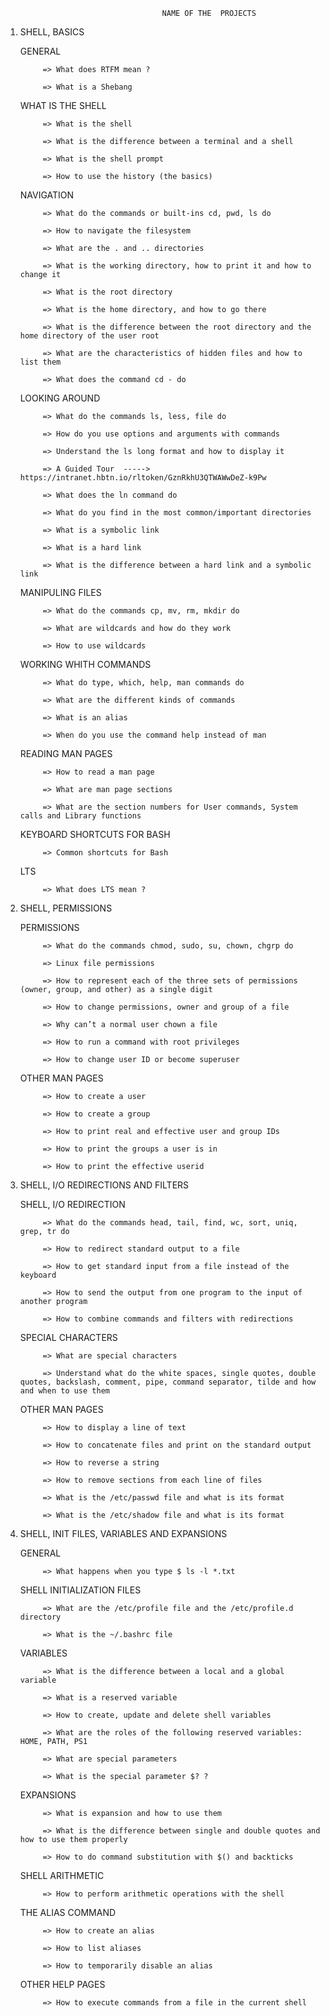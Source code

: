                                        NAME OF THE  PROJECTS


1. SHELL, BASICS

   GENERAL

            => What does RTFM mean ?

            => What is a Shebang


   WHAT IS THE SHELL

            => What is the shell

            => What is the difference between a terminal and a shell

            => What is the shell prompt

            => How to use the history (the basics)


   NAVIGATION

            => What do the commands or built-ins cd, pwd, ls do

            => How to navigate the filesystem

            => What are the . and .. directories

            => What is the working directory, how to print it and how to change it

            => What is the root directory

            => What is the home directory, and how to go there

            => What is the difference between the root directory and the home directory of the user root

            => What are the characteristics of hidden files and how to list them

            => What does the command cd - do


   LOOKING AROUND

            => What do the commands ls, less, file do

            => How do you use options and arguments with commands

            => Understand the ls long format and how to display it

            => A Guided Tour  ----->  https://intranet.hbtn.io/rltoken/GznRkhU3QTWAWwDeZ-k9Pw

            => What does the ln command do

            => What do you find in the most common/important directories

            => What is a symbolic link

            => What is a hard link

            => What is the difference between a hard link and a symbolic link


   MANIPULING FILES

            => What do the commands cp, mv, rm, mkdir do

            => What are wildcards and how do they work

            => How to use wildcards

   
   WORKING WHITH COMMANDS

            => What do type, which, help, man commands do 

            => What are the different kinds of commands

            => What is an alias

            => When do you use the command help instead of man


   READING MAN PAGES

            => How to read a man page

            => What are man page sections

            => What are the section numbers for User commands, System calls and Library functions


   KEYBOARD SHORTCUTS FOR BASH

            => Common shortcuts for Bash


   LTS

            => What does LTS mean ?





2. SHELL, PERMISSIONS

   PERMISSIONS

            => What do the commands chmod, sudo, su, chown, chgrp do
 
            => Linux file permissions

            => How to represent each of the three sets of permissions (owner, group, and other) as a single digit

            => How to change permissions, owner and group of a file

            => Why can’t a normal user chown a file

            => How to run a command with root privileges

            => How to change user ID or become superuser


   OTHER MAN PAGES

            => How to create a user

            => How to create a group

            => How to print real and effective user and group IDs

            => How to print the groups a user is in

            => How to print the effective userid





3. SHELL, I/O REDIRECTIONS AND FILTERS

   SHELL, I/O REDIRECTION

            => What do the commands head, tail, find, wc, sort, uniq, grep, tr do 

            => How to redirect standard output to a file

            => How to get standard input from a file instead of the keyboard

            => How to send the output from one program to the input of another program

            => How to combine commands and filters with redirections


   SPECIAL CHARACTERS

            => What are special characters

            => Understand what do the white spaces, single quotes, double quotes, backslash, comment, pipe, command separator, tilde and how and when to use them


   OTHER MAN PAGES

            => How to display a line of text

            => How to concatenate files and print on the standard output

            => How to reverse a string

            => How to remove sections from each line of files

            => What is the /etc/passwd file and what is its format

            => What is the /etc/shadow file and what is its format





4. SHELL, INIT FILES, VARIABLES AND EXPANSIONS

   GENERAL

            => What happens when you type $ ls -l *.txt


   SHELL INITIALIZATION FILES

            => What are the /etc/profile file and the /etc/profile.d directory

            => What is the ~/.bashrc file


   VARIABLES

            => What is the difference between a local and a global variable

            => What is a reserved variable

            => How to create, update and delete shell variables

            => What are the roles of the following reserved variables: HOME, PATH, PS1

            => What are special parameters

            => What is the special parameter $? ?


   EXPANSIONS

            => What is expansion and how to use them

            => What is the difference between single and double quotes and how to use them properly

            => How to do command substitution with $() and backticks


   SHELL ARITHMETIC

            => How to perform arithmetic operations with the shell


   THE ALIAS COMMAND

            => How to create an alias

            => How to list aliases

            => How to temporarily disable an alias


   OTHER HELP PAGES

            => How to execute commands from a file in the current shell

